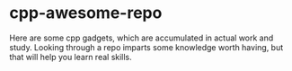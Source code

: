 # cpp-awesome-repo
Here are some cpp gadgets, which are accumulated in actual work and study. Looking through a repo imparts some knowledge worth having, but that will help you learn real skills.
